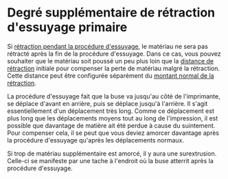 Degré supplémentaire de rétraction d'essuyage primaire
===

Si [rétraction pendant la procédure d'essuyage](./wipe_retraction_enable.md), le matériau ne sera pas rétracté après la fin de la procédure d'essuyage. Dans ce cas, vous pouvez souhaiter que le matériau soit poussé un peu plus loin que la [distance de rétraction](./wipe_retraction_amount.md) initiale pour compenser la perte de matériau malgré la rétraction. Cette distance peut être configurée séparément du [montant normal de la rétraction](../travel/retraction_extra_prime_amount.md).

La procédure d'essuyage fait que la buse va jusqu'au côté de l'imprimante, se déplace d'avant en arrière, puis se déplace jusqu'à l'arrière. Il s'agit essentiellement d'un déplacement très long. Comme ce déplacement est plus long que les déplacements moyens tout au long de l'impression, il est possible que davantage de matière ait été perdue à cause du suintement. Pour compenser cela, il se peut que vous deviez amorcer davantage après la procédure d'essuyage qu'après les déplacements normaux.

Si trop de matériau supplémentaire est amorcé, il y aura une surextrusion. Celle-ci se manifeste par une tache à l'endroit où la buse atterrit après la procédure d'essuyage.
